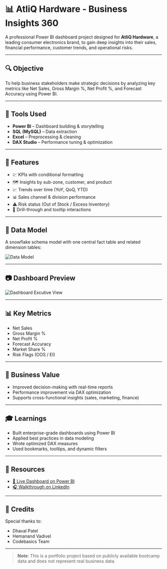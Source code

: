 # 📊 AtliQ Hardware - Business Insights 360

A professional Power BI dashboard project designed for **AtliQ Hardware**, a leading consumer electronics brand, to gain deep insights into their sales, financial performance, customer trends, and operational risks.

---

## 🔍 Objective

To help business stakeholders make strategic decisions by analyzing key metrics like Net Sales, Gross Margin %, Net Profit %, and Forecast Accuracy using Power BI.

---

## 🧰 Tools Used

- **Power BI** – Dashboard building & storytelling  
- **SQL (MySQL)** – Data extraction  
- **Excel** – Preprocessing & cleaning  
- **DAX Studio** – Performance tuning & optimization

---

## 📌 Features

- 💹 KPIs with conditional formatting  
- 🗺️ Insights by sub-zone, customer, and product  
- 📈 Trends over time (YoY, QoQ, YTD)  
- 📊 Sales channel & division performance  
- ⚠️ Risk status (Out of Stock / Excess Inventory)  
- 🧠 Drill-through and tooltip interactions

---

## 🧱 Data Model

A snowflake schema model with one central fact table and related dimension tables:

![Data Model](https://github.com/user-attachments/assets/7aac51d1-519e-494c-8fbf-18eaf14b661d)

---

## 📷 Dashboard Preview

![Dashboard Excutive View](https://github.com/user-attachments/assets/1bfab86b-4fd5-43f7-af7f-d7c419b3cdac)


---

## 📊 Key Metrics

- Net Sales  
- Gross Margin %  
- Net Profit %  
- Forecast Accuracy  
- Market Share %  
- Risk Flags (OOS / EI)

---

## 🎯 Business Value

- Improved decision-making with real-time reports  
- Performance improvement via DAX optimization  
- Supports cross-functional insights (sales, marketing, finance)

---

## 🎓 Learnings

- Built enterprise-grade dashboards using Power BI  
- Applied best practices in data modeling  
- Wrote optimized DAX measures  
- Used bookmarks, tooltips, and dynamic filters

---

## 🔗 Resources

- [🔗 Live Dashboard on Power BI](https://lnkd.in/gfZEJNMa)  
- [🎧 Walkthrough on LinkedIn](https://lnkd.in/gZKGzknJ)

---

## 🙏 Credits

Special thanks to:
- Dhaval Patel  
- Hemanand Vadivel  
- Codebasics Team

---

> **Note**: This is a portfolio project based on publicly available bootcamp data and does not represent real business data.
